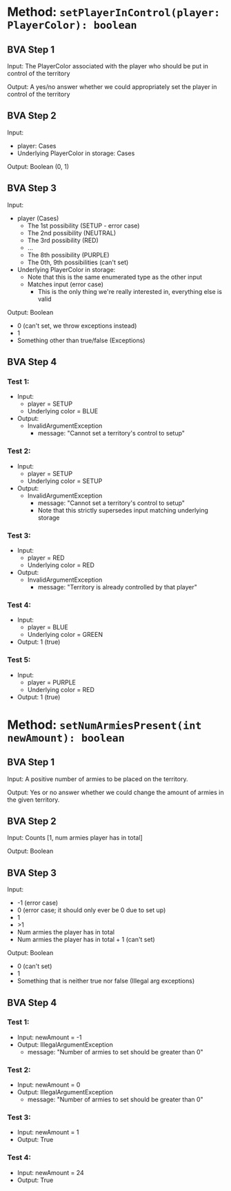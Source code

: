 # Method: `setPlayerInControl(player: PlayerColor): boolean`

## BVA Step 1
Input: The PlayerColor associated with the player who should be put in control of the territory

Output: A yes/no answer whether we could appropriately set the player in control of the territory

## BVA Step 2
Input: 
- player: Cases
- Underlying PlayerColor in storage: Cases

Output: Boolean (0, 1)

## BVA Step 3
Input: 
- player (Cases)
  - The 1st possibility (SETUP - error case)
  - The 2nd possibility (NEUTRAL)
  - The 3rd possibility (RED)
  - ...
  - The 8th possibility (PURPLE)
  - The 0th, 9th possibilities (can't set)
- Underlying PlayerColor in storage:
  - Note that this is the same enumerated type as the other input
  - Matches input (error case)
    - This is the only thing we're really interested in, everything else is valid

Output: Boolean
- 0 (can't set, we throw exceptions instead)
- 1
- Something other than true/false (Exceptions)
  
## BVA Step 4
### Test 1:
- Input:
  - player = SETUP
  - Underlying color = BLUE
- Output:
  - InvalidArgumentException
    - message: "Cannot set a territory's control to setup"
### Test 2:
- Input:
  - player = SETUP
  - Underlying color = SETUP
- Output:
  - InvalidArgumentException
    - message: "Cannot set a territory's control to setup"
    - Note that this strictly supersedes input matching underlying storage
### Test 3:
- Input:
  - player = RED
  - Underlying color = RED
- Output:
  - InvalidArgumentException
    - message: "Territory is already controlled by that player"
### Test 4:
- Input:
  - player = BLUE
  - Underlying color = GREEN 
- Output: 1 (true)
### Test 5:
- Input:
  - player = PURPLE
  - Underlying color = RED
- Output: 1 (true)

# Method: `setNumArmiesPresent(int newAmount): boolean`

## BVA Step 1
Input: A positive number of armies to be placed on the territory.

Output: Yes or no answer whether we could change the amount of armies in the given territory.

## BVA Step 2
Input: Counts [1, num armies player has in total]

Output: Boolean

## BVA Step 3
Input: 
- -1 (error case)
- 0 (error case; it should only ever be 0 due to set up)
- 1
- \>1
- Num armies the player has in total 
- Num armies the player has in total + 1 (can't set)

Output: Boolean
- 0 (can't set)
- 1
- Something that is neither true nor false (Illegal arg exceptions)

## BVA Step 4
### Test 1:
- Input: newAmount = -1
- Output: IllegalArgumentException
  - message: "Number of armies to set should be greater than 0"

### Test 2:
- Input: newAmount = 0
- Output: IllegalArgumentException
  - message: "Number of armies to set should be greater than 0"
  
### Test 3:
- Input: newAmount = 1
- Output: True

### Test 4:
- Input: newAmount = 24
- Output: True